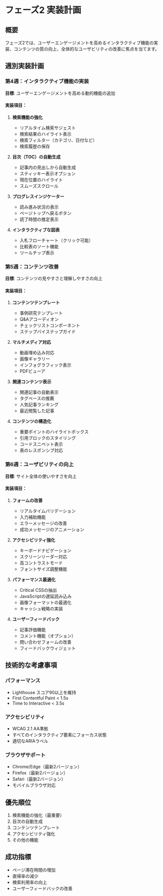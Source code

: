 # フェーズ2 実装計画

## 概要
フェーズ2では、ユーザーエンゲージメントを高めるインタラクティブ機能の実装、コンテンツの質の向上、全体的なユーザビリティの改善に焦点を当てます。

## 週別実装計画

### 第4週：インタラクティブ機能の実装
**目標**: ユーザーエンゲージメントを高める動的機能の追加

#### 実装項目：
1. **検索機能の強化**
   - リアルタイム検索サジェスト
   - 検索結果のハイライト表示
   - 検索フィルター（カテゴリ、日付など）
   - 検索履歴の保存

2. **目次（TOC）の自動生成**
   - 記事内の見出しから自動生成
   - スティッキー表示オプション
   - 現在位置のハイライト
   - スムーズスクロール

3. **プログレスインジケーター**
   - 読み進み状況の表示
   - ページトップへ戻るボタン
   - 読了時間の推定表示

4. **インタラクティブな図表**
   - 入札フローチャート（クリック可能）
   - 比較表のソート機能
   - ツールチップ表示

### 第5週：コンテンツ改善
**目標**: コンテンツの見やすさと理解しやすさの向上

#### 実装項目：
1. **コンテンツテンプレート**
   - 事例研究テンプレート
   - Q&Aアコーディオン
   - チェックリストコンポーネント
   - ステップバイステップガイド

2. **マルチメディア対応**
   - 動画埋め込み対応
   - 画像ギャラリー
   - インフォグラフィック表示
   - PDFビューア

3. **関連コンテンツ表示**
   - 関連記事の自動表示
   - タグベースの推薦
   - 人気記事ランキング
   - 最近閲覧した記事

4. **コンテンツの構造化**
   - 重要ポイントのハイライトボックス
   - 引用ブロックのスタイリング
   - コードスニペット表示
   - 表のレスポンシブ対応

### 第6週：ユーザビリティの向上
**目標**: サイト全体の使いやすさを向上

#### 実装項目：
1. **フォームの改善**
   - リアルタイムバリデーション
   - 入力補助機能
   - エラーメッセージの改善
   - 成功メッセージのアニメーション

2. **アクセシビリティ強化**
   - キーボードナビゲーション
   - スクリーンリーダー対応
   - 高コントラストモード
   - フォントサイズ調整機能

3. **パフォーマンス最適化**
   - Critical CSSの抽出
   - JavaScriptの遅延読み込み
   - 画像フォーマットの最適化
   - キャッシュ戦略の実装

4. **ユーザーフィードバック**
   - 記事評価機能
   - コメント機能（オプション）
   - 問い合わせフォームの改善
   - フィードバックウィジェット

## 技術的な考慮事項

### パフォーマンス
- Lighthouse スコア90以上を維持
- First Contentful Paint < 1.5s
- Time to Interactive < 3.5s

### アクセシビリティ
- WCAG 2.1 AA準拠
- すべてのインタラクティブ要素にフォーカス状態
- 適切なARIAラベル

### ブラウザサポート
- Chrome/Edge（最新2バージョン）
- Firefox（最新2バージョン）
- Safari（最新2バージョン）
- モバイルブラウザ対応

## 優先順位
1. 検索機能の強化（最重要）
2. 目次の自動生成
3. コンテンツテンプレート
4. アクセシビリティ強化
5. その他の機能

## 成功指標
- ページ滞在時間の増加
- 直帰率の減少
- 検索利用率の向上
- ユーザーフィードバックの改善